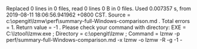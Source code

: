 Replaced 0 lines in 0 files, read 0 lines 0 B in 0 files. Used 0.007357 s, from 2019-08-11 18:06:56.941962 +0800 CST. Source = c:\opengit\lzmw\perf\summary-full-Windows-comparison.md .  Total errors = 1. Return value = -1 . Please check your command with directory: EXE = C:\lztool\lzmw.exe ; Directory = c:\opengit\lzmw ; Command = lzmw -p perf/summary-full-Windows-comparison.md -x lzmw -o lzmw -R -g -1 -
